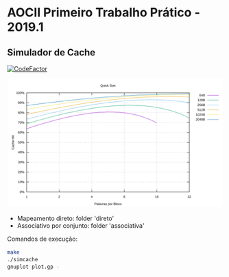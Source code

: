 # AOCII Primeiro Trabalho Prático - 2019.1

## Simulador de Cache

[![CodeFactor](https://www.codefactor.io/repository/github/durfan/ufsj-aoc2-tp1/badge)](https://www.codefactor.io/repository/github/durfan/ufsj-aoc2-tp1)

![Quicsort Hit](./direto/output/quicksort_hit.svg)

* Mapeamento direto: folder 'direto'
* Associativo por conjunto: folder 'associativa'

Comandos de execução:

```bash
make
./simcache
gnuplot plot.gp -
```

